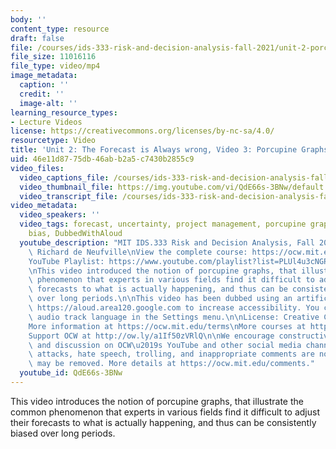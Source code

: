 ```yaml
---
body: ''
content_type: resource
draft: false
file: /courses/ids-333-risk-and-decision-analysis-fall-2021/unit-2-porcupine-graphic-video-3_360p_16_9.mp4
file_size: 11016116
file_type: video/mp4
image_metadata:
  caption: ''
  credit: ''
  image-alt: ''
learning_resource_types:
- Lecture Videos
license: https://creativecommons.org/licenses/by-nc-sa/4.0/
resourcetype: Video
title: 'Unit 2: The Forecast is Always wrong, Video 3: Porcupine Graphs'
uid: 46e11d87-75db-46ab-b2a5-c7430b2855c9
video_files:
  video_captions_file: /courses/ids-333-risk-and-decision-analysis-fall-2021/1TMgkTHm7N4IPTESz84p6sFEhnazd_PkI_transcript.webvtt
  video_thumbnail_file: https://img.youtube.com/vi/QdE66s-3BNw/default.jpg
  video_transcript_file: /courses/ids-333-risk-and-decision-analysis-fall-2021/1TMgkTHm7N4IPTESz84p6sFEhnazd_PkI_transcript.pdf
video_metadata:
  video_speakers: ''
  video_tags: forecast, uncertainty, project management, porcupine graphs, expert
    bias, DubbedWithAloud
  youtube_description: "MIT IDS.333 Risk and Decision Analysis, Fall 2021\nInstructor:\
    \ Richard de Neufville\nView the complete course: https://ocw.mit.edu/courses/ids-333-risk-and-decision-analysis-fall-2021/\n\
    YouTube Playlist: https://www.youtube.com/playlist?list=PLUl4u3cNGP62jwhTqp8_1kwrkDkxZhpQC\n\
    \nThis video introduced the notion of porcupine graphs, that illustrate the common\
    \ phenomenon that experts in various fields find it difficult to adjust their\
    \ forecasts to what is actually happening, and thus can be consistently biased\
    \ over long periods.\n\nThis video has been dubbed using an artificial voice via\
    \ https://aloud.area120.google.com to increase accessibility. You can change the\
    \ audio track language in the Settings menu.\n\nLicense: Creative Commons BY-NC-SA\n\
    More information at https://ocw.mit.edu/terms\nMore courses at https://ocw.mit.edu\n\
    Support OCW at http://ow.ly/a1If50zVRlQ\n\nWe encourage constructive comments\
    \ and discussion on OCW\u2019s YouTube and other social media channels. Personal\
    \ attacks, hate speech, trolling, and inappropriate comments are not allowed and\
    \ may be removed. More details at https://ocw.mit.edu/comments."
  youtube_id: QdE66s-3BNw
---
```

This video introduces the notion of porcupine graphs, that illustrate the common phenomenon that experts in various fields find it difficult to adjust their forecasts to what is actually happening, and thus can be consistently biased over long periods.